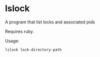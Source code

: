 # lslock
A program that list locks and associated pids

Requires ruby.

Usage:

    lslock lock-directory-path


